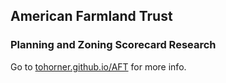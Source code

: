 ## American Farmland Trust
### Planning and Zoning Scorecard Research

Go to [tohorner.github.io/AFT](https://tohorner.github.io/AFT/) for more info.
